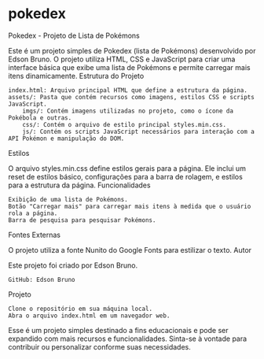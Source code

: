# pokedex

Pokedex - Projeto de Lista de Pokémons

Este é um projeto simples de Pokedex (lista de Pokémons) desenvolvido por Edson Bruno. O projeto utiliza HTML, CSS e JavaScript para criar uma interface básica que exibe uma lista de Pokémons e permite carregar mais itens dinamicamente.
Estrutura do Projeto

    index.html: Arquivo principal HTML que define a estrutura da página.
    assets/: Pasta que contém recursos como imagens, estilos CSS e scripts JavaScript.
        imgs/: Contém imagens utilizadas no projeto, como o ícone da Pokébola e outras.
        css/: Contém o arquivo de estilo principal styles.min.css.
        js/: Contém os scripts JavaScript necessários para interação com a API Pokémon e manipulação do DOM.

Estilos

O arquivo styles.min.css define estilos gerais para a página. Ele inclui um reset de estilos básico, configurações para a barra de rolagem, e estilos para a estrutura da página.
Funcionalidades

    Exibição de uma lista de Pokémons.
    Botão "Carregar mais" para carregar mais itens à medida que o usuário rola a página.
    Barra de pesquisa para pesquisar Pokémons.

Fontes Externas

O projeto utiliza a fonte Nunito do Google Fonts para estilizar o texto.
Autor

Este projeto foi criado por Edson Bruno.

    GitHub: Edson Bruno

Projeto

    Clone o repositório em sua máquina local.
    Abra o arquivo index.html em um navegador web.

Esse é um projeto simples destinado a fins educacionais e pode ser expandido com mais recursos e funcionalidades. Sinta-se à vontade para contribuir ou personalizar conforme suas necessidades.
